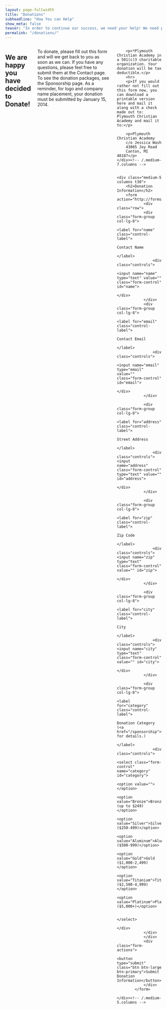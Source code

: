 ```yaml
---
layout: page-fullwidth
title: "Donations"
subheadline: "How You can Help"
show_meta: false
teaser: "In order to continue our success, we need your help! We need partners in our community to help us to succeed for the upcoming season. If you could help us out, read below learn the different ways you can help."
permalink: "/donations/"
---
```

<div class="row">
	<div class="medium-7 columns t30">
	<h2>We are happy you have decided to Donate!</h2>
		<p>To donate, please fill out this form and will we get back to you as soon as we can. If you have any questions, please feel free to submit them at the Contact page. To see the donation packages, see the Sponsorship page. As a reminder, for logo and company name placement, your donation must be submitted by January 15, 2014.</p>

		<p>*Plymouth Christian Academy in a 501(c)3 charitable organization. Your donation will be tax deductible.</p>
		<hr>
		<p>If you would rather not fill out this form now, you can download a printable version here and mail it along with a check made out to: Plymouth Christian Academy and mail it to:</p>

		<p>Plymouth Christian Academy 
		c/o Jessica Wash 
		43065 Joy Road 
		Canton, MI 48187</p>
	</div><!-- /.medium-7.columns -->


	<div class="medium-5 columns t30">
		<h2>Donation Information</h2>
		<form action="http://formspree.io/gmatson@live.com">
                <div class="row">
                <div class="form-group col-lg-8">
                    <label for="name" class="control-label">
                        Contact Name
                    </label>
                    <div class="controls">
                        <input name="name" type="text" value="" class="form-control" id="name">
                    </div>
                </div>
                <div class="form-group col-lg-8">
                    <label for="email" class="control-label">   
                        Contact Email 
                    </label>
                    <div class="controls">
                        <input name="email" type="email" value="" class="form-control" id="email">
                    </div>
                </div>
     
                <div class="form-group col-lg-8">
                    <label for="address" class="control-label"> 
                        Street Address
                    </label>
                    <div class="controls"><input name="address" class="form-control" type="text" value="" id="address">
                    </div>
                </div>
     
                <div class="form-group col-lg-8">
                    <label for="zip" class="control-label"> 
                        Zip Code
                    </label>
                    <div class="controls"><input name="zip" type="text" class="form-control" value="" id="zip">
                    </div>
                </div>
     
                <div class="form-group col-lg-8">
                    <label for="city" class="control-label">    
                        City
                    </label>
                    <div class="controls"><input name="city" type="text" class="form-control" value="" id="city">
                    </div>
                </div>
                
                <div class="form-group col-lg-8">
                    <label for="category" class="control-label">    
                        Donation Category (<a href="/sponsorship">Sponsorhips</a> for details.)
                    </label>
                    <div class="controls">
                        <select class="form-control" name="category" id="category">
                            <option value=""></option>
                            <option value="Bronze">Bronze (up to $249)</option>
							<option value="Silver">Silver ($250-499)</option>
							<option value="Aluminum">Aluminum ($500-999)</option>
							<option value="Gold">Gold ($1,000-2,499)</option>
							<option value="Titanium">Titanium ($2,500-4,999)</option>
							<option value="Platinum">Platinum ($5,000+)</option>
                            
                        </select>
                    </div>
                </div>
                </div>
                <div class="form-actions">
                    <button type="submit" class="btn btn-large btn-primary">Submit Donation Information</button>
                </div>
            </form>
      
	</div><!-- /.medium-5.columns -->
</div><!-- /.row -->